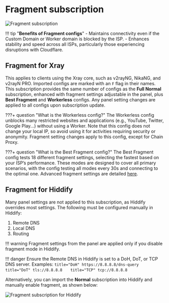 # Fragment subscription

![Fragment subscription](../images/fragment-sub.jpg)

!!! tip "**Benefits of Fragment configs**"
    - Maintains connectivity even if the Custom Domain or Worker domain is blocked by the ISP.
    - Enhances stability and speed across all ISPs, particularly those experiencing disruptions with Cloudflare.

## Fragment for Xray

This applies to clients using the Xray core, such as v2rayNG, NikaNG, and v2rayN PRO. Imported configs are marked with an `F` flag in their names. This subscription provides the same number of configs as the **Full Normal** subscription, enhanced with fragment settings adjustable in the panel, plus **Best Fragment** and **Workerless** configs. Any panel setting changes are applied to all configs upon subscription update.

???+ question "What is the Workerless config?"
    The Workerless config unblocks many restricted websites and applications (e.g., YouTube, Twitter, Google Play...) without using a Worker. Note that this config does not change your local IP, so avoid using it for activities requiring security or anonymity. Fragment setting changes apply to this config, except for Chain Proxy.

???+ question "What is the Best Fragment config?"
    The Best Fragment config tests 18 different fragment settings, selecting the fastest based on your ISP’s performance. These modes are designed to cover all primary scenarios, with the config testing all modes every 30s and connecting to the optimal one. Advanced fragment settings are detailed [here](../configuration/fragment.md).

## Fragment for Hiddify

Many panel settings are not applied to this subscription, as Hiddify overrides most settings. The following must be configured manually in Hiddify:

1. Remote DNS
2. Local DNS
3. Routing

!!! warning
    Fragment settings from the panel are applied only if you disable fragment mode in Hiddify.

!!! danger
    Ensure the Remote DNS in Hiddify is set to a DoH, DoT, or TCP DNS server. Examples:
    ```title="DoH"
    https://8.8.8.8/dns-query
    ```
    ```title="DoT"
    tls://8.8.8.8  
    ```
    ```title="TCP"
    tcp://8.8.8.8  
    ```

Alternatively, you can import the **Normal** subscription into Hiddify and manually enable fragment, as shown below:

![Fragment subscription for Hiddify](../images/hiddify-fragment.jpg)
